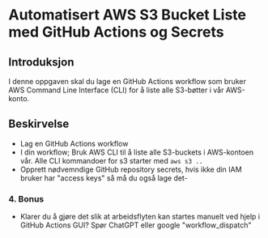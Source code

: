 # Automatisert AWS S3 Bucket Liste med GitHub Actions og Secrets

## Introduksjon

I denne oppgaven skal du lage en GitHub Actions workflow som bruker AWS Command Line Interface (CLI) for å liste alle S3-bøtter i vår AWS-konto. 
 
## Beskirvelse 
- Lag en GitHub Actions workflow
- I din workflow; Bruk AWS CLI til å liste alle S3-buckets i  AWS-kontoen vår. Alle CLI kommandoer for s3 starter med ```aws s3 .. ``` 
- Opprett nødvemndige GitHub repository secrets, hvis ikke din IAM bruker har "access keys" så må du også lage det- 
  
### 4. Bonus 
- Klarer du å gjøre det slik at  arbeidsflyten kan startes manuelt ved hjelp i GitHub Actions GUI? Spør ChatGPT eller google "workflow_dispatch"  
